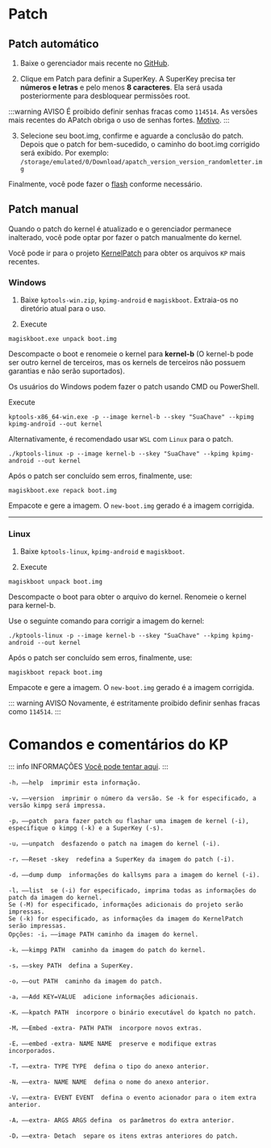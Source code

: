 # Patch

## Patch automático

1. Baixe o gerenciador mais recente no [GitHub](https://github.com/bmax121/APatch/releases).

2. Clique em Patch para definir a SuperKey. A SuperKey precisa ter **números e letras** e pelo menos **8 caracteres**. Ela será usada posteriormente para desbloquear permissões root.

:::warning AVISO
É proibido definir senhas fracas como `114514`. As versões mais recentes do APatch obriga o uso de senhas fortes. [Motivo](/pt_BR/warn).
:::

3. Selecione seu boot.img, confirme e aguarde a conclusão do patch. Depois que o patch for bem-sucedido, o caminho do boot.img corrigido será exibido. Por exemplo: `/storage/emulated/0/Download/apatch_version_version_randomletter.img`

Finalmente, você pode fazer o [flash](/pt_BR/flash) conforme necessário.

## Patch manual

Quando o patch do kernel é atualizado e o gerenciador permanece inalterado, você pode optar por fazer o patch manualmente do kernel.

Você pode ir para o projeto [KernelPatch](https://github.com/bmax121/KernelPatch/releases) para obter os arquivos `KP` mais recentes.

### Windows

1. Baixe `kptools-win.zip`, `kpimg-android` e `magiskboot`. Extraia-os no diretório atual para o uso.

2. Execute

```
magiskboot.exe unpack boot.img
```

Descompacte o boot e renomeie o kernel para **kernel-b** (O kernel-b pode ser outro kernel de terceiros, mas os kernels de terceiros não possuem garantias e não serão suportados).

Os usuários do Windows podem fazer o patch usando CMD ou PowerShell.

Execute

```
kptools-x86_64-win.exe -p --image kernel-b --skey "SuaChave" --kpimg kpimg-android --out kernel
```

Alternativamente, é recomendado usar `WSL` com `Linux` para o patch.

```
./kptools-linux -p --image kernel-b --skey "SuaChave" --kpimg kpimg-android --out kernel
```

Após o patch ser concluído sem erros, finalmente, use:

```
magiskboot.exe repack boot.img
```

Empacote e gere a imagem. O `new-boot.img` gerado é a imagem corrigida.

---

### Linux

1. Baixe `kptools-linux`, `kpimg-android` e `magiskboot`.

2. Execute

```
magiskboot unpack boot.img
```

Descompacte o boot para obter o arquivo do kernel. Renomeie o kernel para kernel-b.

Use o seguinte comando para corrigir a imagem do kernel:

```
./kptools-linux -p --image kernel-b --skey "SuaChave" --kpimg kpimg-android --out kernel
```

Após o patch ser concluído sem erros, finalmente, use:

```
magiskboot repack boot.img
```

Empacote e gere a imagem. O `new-boot.img` gerado é a imagem corrigida.

::: warning AVISO
Novamente, é estritamente proibido definir senhas fracas como `114514`.
:::

# Comandos e comentários do KP

::: info INFORMAÇÕES
[Você pode tentar aqui](https://exame.apatch.top/).
:::

```
-h，——help  imprimir esta informação.

-v，——version  imprimir o número da versão. Se -k for especificado, a versão kimpg será impressa.

-p，——patch  para fazer patch ou flashar uma imagem de kernel (-i), especifique o kimpg (-k) e a SuperKey (-s).

-u，——unpatch  desfazendo o patch na imagem do kernel (-i).

-r，——Reset -skey  redefina a SuperKey da imagem do patch (-i).

-d，——dump dump  informações do kallsyms para a imagem do kernel (-i).

-l，——list  se (-i) for especificado, imprima todas as informações do patch da imagem do kernel.
Se (-M) for especificado, informações adicionais do projeto serão impressas.
Se (-k) for especificado, as informações da imagem do KernelPatch serão impressas.
Opções: -i，——image PATH caminho da imagem do kernel.

-k，——kimpg PATH  caminho da imagem do patch do kernel.

-s，——skey PATH  defina a SuperKey.

-o，——out PATH  caminho da imagem do patch.

-a，——Add KEY=VALUE  adicione informações adicionais.

-K，——kpatch PATH  incorpore o binário executável do kpatch no patch.

-M，——Embed -extra- PATH PATH  incorpore novos extras.

-E，——embed -extra- NAME NAME  preserve e modifique extras incorporados.

-T，——extra- TYPE TYPE  defina o tipo do anexo anterior.

-N，——extra- NAME NAME  defina o nome do anexo anterior.

-V，——extra- EVENT EVENT  defina o evento acionador para o item extra anterior.

-A，——extra- ARGS ARGS defina  os parâmetros do extra anterior.

-D，——extra- Detach  separe os itens extras anteriores do patch.
```
